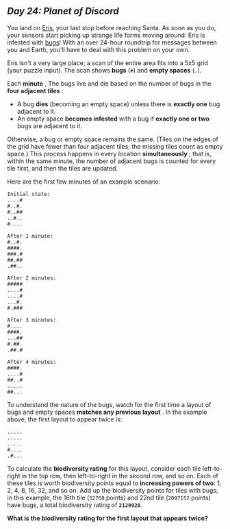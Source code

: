 ## ***Day 24: Planet of Discord***

You land on [Eris](https://en.wikipedia.org/wiki/Eris_(dwarf_planet)), your last stop before reaching Santa. As soon as you do, your sensors start picking up strange life forms moving around: Eris is infested with [bugs](https://www.nationalgeographic.org/thisday/sep9/worlds-first-computer-bug/)! With an over 24-hour roundtrip for messages between you and Earth, you'll have to deal with this problem on your own.

Eris isn't a very large place; a scan of the entire area fits into a 5x5 grid (your puzzle input). The scan shows **bugs** (`#`) and **empty spaces** (`.`).

Each **minute** , The bugs live and die based on the number of bugs in the **four adjacent tiles** :

- A bug **dies** (becoming an empty space) unless there is **exactly one** bug adjacent to it.
- An empty space **becomes infested** with a bug if **exactly one or two** bugs are adjacent to it.

Otherwise, a bug or empty space remains the same. (Tiles on the edges of the grid have fewer than four adjacent tiles; the missing tiles count as empty space.) This process happens in every location **simultaneously** ; that is, within the same minute, the number of adjacent bugs is counted for every tile first, and then the tiles are updated.

Here are the first few minutes of an example scenario:

```
Initial state:
....#
#..#.
#..##
..#..
#....

After 1 minute:
#..#.
####.
###.#
##.##
.##..

After 2 minutes:
#####
....#
....#
...#.
#.###

After 3 minutes:
#....
####.
...##
#.##.
.##.#

After 4 minutes:
####.
....#
##..#
.....
##...
```

To understand the nature of the bugs, watch for the first time a layout of bugs and empty spaces **matches any previous layout** . In the example above, the first layout to appear twice is:

```
.....
.....
.....
#....
.#...
```

To calculate the **biodiversity rating** for this layout, consider each tile left-to-right in the top row, then left-to-right in the second row, and so on. Each of these tiles is worth biodiversity points equal to **increasing powers of two**: 1, 2, 4, 8, 16, 32, and so on. Add up the biodiversity points for tiles with bugs; in this example, the 16th tile (`32768` points) and 22nd tile (`2097152` points) have bugs, a total biodiversity rating of **`2129920`**.

 **What is the biodiversity rating for the first layout that appears twice?**